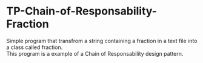 # TP-Chain-of-Responsability-Fraction

Simple program that transfrom a string containing a fraction in a text file into a class called fraction.<br/>
This program is a example of a Chain of Responsability design pattern.
